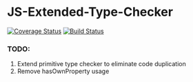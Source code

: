 # JS-Extended-Type-Checker

[![Coverage Status](https://coveralls.io/repos/github/burdiuz/js-extended-type-checker/badge.svg?branch=master)](https://coveralls.io/github/burdiuz/js-extended-type-checker?branch=master)
[![Build Status](https://travis-ci.org/burdiuz/js-extended-type-checker.svg?branch=master)](https://travis-ci.org/burdiuz/js-extended-type-checker)

### TODO:
1. Extend primitive type checker to eliminate code duplication
2. Remove hasOwnProperty usage
